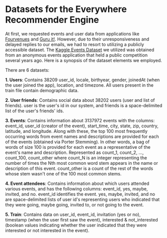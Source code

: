 # Datasets for the Everywhere Recommender Engine

At first, we requested events and user data from applications like [Fourvenues](https://www.fourvenues.com/es) and [Guru it!](https://guruitapp.com/en/inicio). However, due to their unresponsiveness and delayed replies to our emails, we had to resort to utilizing a publicly accessible dataset. The [Kaggle Events Dataset](https://www.kaggle.com/competitions/event-recommendation-engine-challenge/data) we utilized was obtained from an anonymous events application that held a public competition several years ago. Here is a synopsis of the dataset elements we employed.

There are 6 datasets:

**1. Users**: Contains 38209 user_id, locale, birthyear, gender, joinedAt (when the user joined the app), location, and timezone. All users present in the train file contain demographic data.

**2. User friends**: Contains social data about 38202 users (user and list of friends).  user is the user's id in our system, and friends is a space-delimited list of the user's friends' ids.

**3. Events**: Contains information about 3137972 events with the columns: event_id, user_id (creator of the event), start_time, city, state, zip, country, latitude, and longitude. Along with these, the top 100 most frequently occurring words from event names and descriptions are provided for each of the events (obtained via Porter Stemming). In other words, a bag of words of size 100 is provided for each event as a representative of the event's name and description. Represented as count_1, count_2, ..., count_100, count_other where count_N is an integer representing the number of times the Nth most common word stem appears in the name or description of this event. count_other is a count of the rest of the words whose stem wasn't one of the 100 most common stems.

**4. Event attendees**: Contains information about which users attended various events, and has the following columns: event_id, yes, maybe, invited, and no. event_id identifies the event. yes, maybe, invited, and no are space-delimited lists of user id's representing users who indicated that they were going, maybe going, invited to, or not going to the event.

**5. Train**: Contains data on user_id, event_id, invitation (yes or no), timestamp (when the user first saw the event), interested & not_interested (boolean values indicating whether the user indicated that they were interested or not interested in the event).